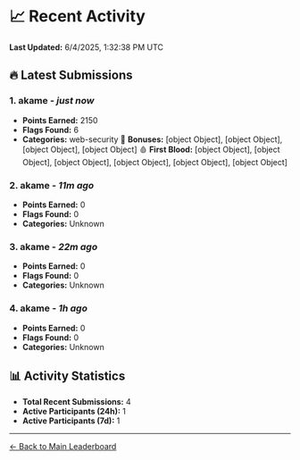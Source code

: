 # 📈 Recent Activity

**Last Updated:** 6/4/2025, 1:32:38 PM UTC

## 🔥 Latest Submissions

### 1. akame - *just now*
- **Points Earned:** 2150
- **Flags Found:** 6
- **Categories:** web-security 🎯 **Bonuses:** [object Object], [object Object], [object Object], [object Object] 🩸 **First Blood:** [object Object], [object Object], [object Object], [object Object], [object Object], [object Object]

### 2. akame - *11m ago*
- **Points Earned:** 0
- **Flags Found:** 0
- **Categories:** Unknown

### 3. akame - *22m ago*
- **Points Earned:** 0
- **Flags Found:** 0
- **Categories:** Unknown

### 4. akame - *1h ago*
- **Points Earned:** 0
- **Flags Found:** 0
- **Categories:** Unknown

## 📊 Activity Statistics

- **Total Recent Submissions:** 4
- **Active Participants (24h):** 1
- **Active Participants (7d):** 1

---
[← Back to Main Leaderboard](README.md)